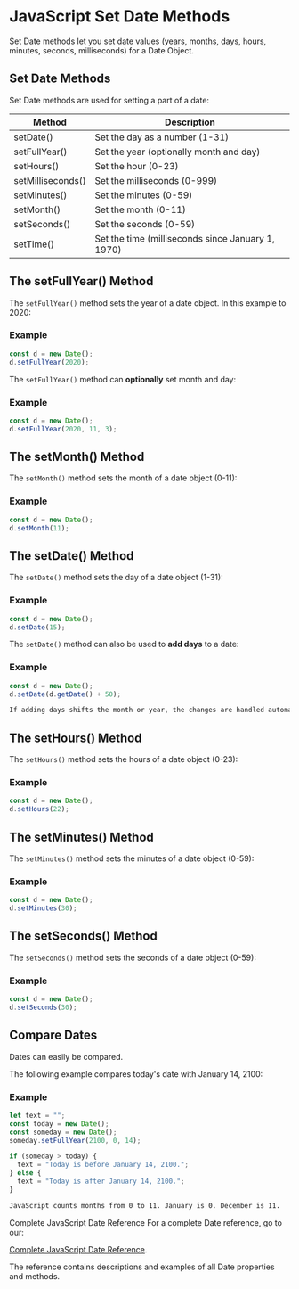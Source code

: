 # JavaScript Set Date Methods


Set Date methods let you set date values (years, months, days, hours, minutes, seconds, milliseconds) for a Date Object.

## Set Date Methods
Set Date methods are used for setting a part of a date:

| **Method**	| **Description** |
|---------------|-----------------|
| setDate()	| Set the day as a number (1-31) |
| setFullYear()	| Set the year (optionally month and day) |
| setHours()	| Set the hour (0-23) |
| setMilliseconds()	| Set the milliseconds (0-999) |
| setMinutes()	| Set the minutes (0-59) |
| setMonth()	| Set the month (0-11) |
| setSeconds()	| Set the seconds (0-59) |
| setTime()	| Set the time (milliseconds since January 1, 1970) |




## The setFullYear() Method
The `setFullYear()` method sets the year of a date object. In this example to 2020:

### Example
```js
const d = new Date();
d.setFullYear(2020);
```

The `setFullYear()` method can **optionally** set month and day:

### Example
```js
const d = new Date();
d.setFullYear(2020, 11, 3);
```


## The setMonth() Method
The `setMonth()` method sets the month of a date object (0-11):

### Example
```js
const d = new Date();
d.setMonth(11);
```



## The setDate() Method
The `setDate()` method sets the day of a date object (1-31):

### Example
```js
const d = new Date();
d.setDate(15);
```

The `setDate()` method can also be used to **add days** to a date:

### Example
```js
const d = new Date();
d.setDate(d.getDate() + 50);
```

```css
If adding days shifts the month or year, the changes are handled automatically by the Date object.
```



## The setHours() Method
The `setHours()` method sets the hours of a date object (0-23):

### Example
```js
const d = new Date();
d.setHours(22);
```



## The setMinutes() Method
The `setMinutes()` method sets the minutes of a date object (0-59):

### Example
```js
const d = new Date();
d.setMinutes(30);
```



## The setSeconds() Method
The `setSeconds()` method sets the seconds of a date object (0-59):

### Example
```js
const d = new Date();
d.setSeconds(30);
```



## Compare Dates
Dates can easily be compared.

The following example compares today's date with January 14, 2100:

### Example
```js
let text = "";
const today = new Date();
const someday = new Date();
someday.setFullYear(2100, 0, 14);

if (someday > today) {
  text = "Today is before January 14, 2100.";
} else {
  text = "Today is after January 14, 2100.";
}
```



```css
JavaScript counts months from 0 to 11. January is 0. December is 11.
```



Complete JavaScript Date Reference
For a complete Date reference, go to our:

[Complete JavaScript Date Reference](https://www.w3schools.com/jsref/jsref_obj_date.asp).

The reference contains descriptions and examples of all Date properties and methods.
